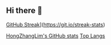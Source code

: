 ## Hi there 👋

[GitHub Streak](https://streak-stats.demolab.com?user=HongZhangLim&date_format=M%20j%5B%2C%20Y%5D)](https://git.io/streak-stats)
  
[HongZhangLim's GitHub stats](https://github-readme-stats.vercel.app/api?username=HongZhangLim&show_icons=true)
[Top Langs](https://github-readme-stats.vercel.app/api/top-langs/?username=HongZhangLim&layout=compact)


<!--
**HongZhangLim/HongZhangLim** is a ✨ _special_ ✨ repository because its `README.md` (this file) appears on your GitHub profile.

Here are some ideas to get you started:

- 🔭 I’m currently working on ...
- 🌱 I’m currently learning ...
- 👯 I’m looking to collaborate on ...
- 🤔 I’m looking for help with ...
- 💬 Ask me about ...
- 📫 How to reach me: ...
- 😄 Pronouns: ...
- ⚡ Fun fact: ...
-->

